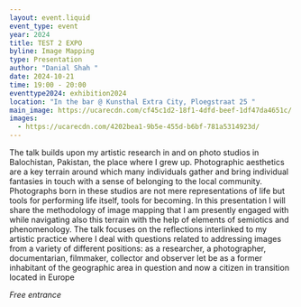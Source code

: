 ```yaml
---
layout: event.liquid
event_type: event
year: 2024
title: TEST 2 EXPO
byline: Image Mapping
type: Presentation
author: "Danial Shah "
date: 2024-10-21
time: 19:00 - 20:00
eventtype2024: exhibition2024
location: "In the bar @ Kunsthal Extra City, Ploegstraat 25 "
main_image: https://ucarecdn.com/cf45c1d2-18f1-4dfd-beef-1df47da4651c/
images:
  - https://ucarecdn.com/4202bea1-9b5e-455d-b6bf-781a5314923d/
---
```

The talk builds upon my artistic research in and on photo studios in Balochistan, Pakistan, the place where I grew up. Photographic aesthetics are a key terrain around which many individuals gather and bring individual fantasies in touch with a sense of belonging to the local community. Photographs born in these studios are not mere representations of life but tools for performing life itself, tools for becoming. In this presentation I will share the methodology of image mapping that I am presently engaged with while navigating also this terrain with the help of elements of semiotics and phenomenology. The talk focuses on the reflections interlinked to my artistic practice where I deal with questions related to addressing images from a variety of different positions: as a researcher, a photographer, documentarian, filmmaker, collector and observer let be as a former inhabitant of the geographic area in question and now a citizen in transition located in Europe

*Free entrance*
